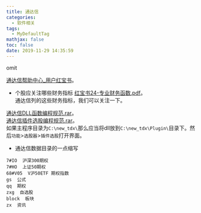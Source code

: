 ```yaml
---
title: 通达信
categories:
  - 软件相关
tags:
  - MyDefaultTag
mathjax: false
toc: false
date: 2019-11-29 14:35:59
---
```

omit
<!--more-->

[通达信帮助中心_用户红宝书](https://help.tdx.com.cn/book.asp)。  

* 个股应关注哪些财务指标
[红宝书24-专业财务函数.pdf](https://www.tdx.com.cn/products/userdoc/红宝书24-专业财务函数.pdf)。  
通达信列的这些财务指标，我们可以关注一下。  

[通达信DLL函数编程规范.rar](https://www.tdx.com.cn/products/userdoc/通达信DLL函数编程规范.rar)。  
[通达信插件选股编程规范.rar](https://www.tdx.com.cn/products/userdoc/通达信插件选股编程规范.rar)。  
如果主程序目录为`C:\new_tdx\`那么应当将dll放到`C:\new_tdx\Plugin\`目录下。然后`功能`>`选股器`>`插件选股`打开界面。  

* 通达信数据目录的一点缩写
```
7#IO  沪深300期权
7#HO  上证50期权
68#V05  V沪50ETF 期权指数
gs  公式
qq  期权
zxg  自选股
block  板块
zx  资讯
```
